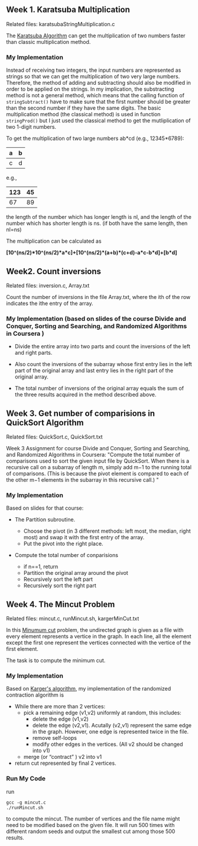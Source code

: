 
## Week 1. Karatsuba Multiplication

Related files: karatsubaStringMultiplication.c

The [Karatsuba Algorithm](https://en.wikipedia.org/wiki/Karatsuba_algorithm) can get the multiplication of two numbers faster than classic multiplication method.

### My Implementation
Instead of receiving two integers, the input numbers are represented as strings so that we can get the multiplication of two very large numbers. Therefore, the method of adding and subtracting should also be modified in order to be applied on the strings. In my implication, the substracting method is not a general method, which means that the calling function of `stringSubtract()` have to make sure that the first number should be greater than the second number if they have the same digits. The basic multiplication method (the classical method) is used in function `stringProd()` but I just used the classical method to get the mutliplication of two 1-digit numbers.

To get the multiplication of two large numbers ab\*cd (e.g., 12345*6789):

|  a  |  b  |
| --- |:---:|
|  c  |  d  |

e.g.,

|  123  |  45  |
| ----- |:----:|
|   67  |  89  |

the length of the number which has longer length is nl, and the length of the number which has shorter length is ns. (if both have the same length, then nl=ns)

The multiplication can be calculated as

**[10^(ns/2)\*10^(ns/2)\*a\*c]+[10^(ns/2)\*(a+b)\*(c+d)-a\*c-b\*d]+[b\*d]**





## Week2. Count inversions

Related files: inversion.c, Array.txt

Count the number of inversions in the file Array.txt, where the ith of the row indicates the ithe entry of the array.

### My Implementation (based on slides of the course Divide and Conquer, Sorting and Searching, and Randomized Algorithms in Coursera )

* Divide the entire array into two parts and count the inversions of the left and right parts.

* Also count the inversions of the subarray whose first entry lies in the left part of the original array and last entry lies in the right part of the original array.

* The total number of inversions of the original array equals the sum of the three results acquired in the method described above.


## Week 3. Get number of comparisions in QuickSort Algorithm

Related files: QuickSort.c, QuickSort.txt

Week 3 Assignment for course Divide and Conquer, Sorting and Searching, and Randomized Algorithms in Coursera: "Compute the total number of comparisons used to sort the given input file by QuickSort. When there is a recursive call on a subarray of length m, simply add m−1 to the running total of comparisons. (This is because the pivot element is compared to each of the other m−1 elements in the subarray in this recursive call.) "

### My Implementation

Based on slides for that course:

* The Partition subroutine.
	* Choose the pivot (in 3 different methods: left most, the median, right most) and swap it with the first entry of the array.
	* Put the pivot into the right place.

* Compute the total number of conparisions
	* if n==1, return	 
	* Partition the original array around the pivot
	* Recursively sort the left part
	* Recursively sort the right part 



## Week 4. The Mincut Problem

Related files: mincut.c, runMincut.sh, kargerMinCut.txt

In this [Minumum cut](https://en.wikipedia.org/wiki/Minimum_cut) problem, the undirected graph is given as a file with every element represents a vertice in the graph. In each line, all the element except the first one represent the vertices connected with the vertice of the first element.

The task is to compute the minimum cut.

### My Implementation

Based on [Karger's algorithm](https://en.wikipedia.org/wiki/Karger%27s_algorithm), my implementation of the randomized contraction algorithm is

* While there are more than 2 vertices:
	* pick a remaining edge (v1,v2) uniformly at random, this includes: 
		* delete the edge (v1,v2)
		* delete the edge (v2,v1). Acutally (v2,v1) represent the same edge in the graph. However, one edge is represented twice in the file.
		* remove self-loops
		* modify other edges in the vertices. (All v2 should be changed into v1)
	* merge (or “contract” ) v2 into v1
* return cut represented by final 2 vertices.

### Run My Code

run

	gcc -g mincut.c
	./runMincut.sh
	
to compute the mincut. The number of vertices and the file name might need to be modified based on the given file. It will run 500 times with different random seeds and output the smallest cut among those 500 results.
